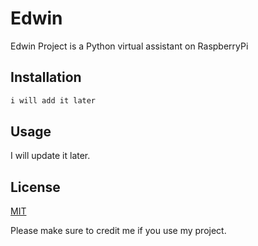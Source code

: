 # Edwin

Edwin Project is a Python virtual assistant on RaspberryPi

## Installation

```bash
i will add it later
```

## Usage

I will update it later.

## License
[MIT](https://choosealicense.com/licenses/mit/)

Please make sure to credit me if you use my project.
